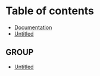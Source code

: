 # Table of contents

* [Documentation](README.md)
* [Untitled](untitled.md)

## GROUP

* [Untitled](group/untitled.md)

